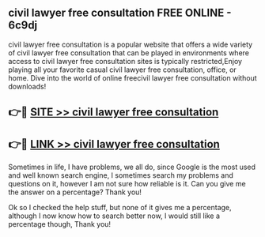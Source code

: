 ## civil lawyer free consultation FREE ONLINE - 6c9dj

civil lawyer free consultation is a popular website that offers a wide variety of civil lawyer free consultation that can be played in environments where access to civil lawyer free consultation sites is typically restricted,Enjoy playing all your favorite casual civil lawyer free consultation, office, or home. Dive into the world of online freecivil lawyer free consultation without downloads!

## 👉🔴 [SITE >> civil lawyer free consultation](http://news.freeplayer.one?title=civil_lawyer_free_consultation&ref=FRRE)

## 👉🔴 [LINK >> civil lawyer free consultation](http://news.freeplayer.one?title=civil_lawyer_free_consultation&ref=FREE)

Sometimes in life, I have problems, we all do, since Google is the most used and well known search engine, I sometimes search my problems and questions on it, however I am not sure how reliable is it. Can you give me the answer on a percentage? Thank you!

Ok so I checked the help stuff, but none of it gives me a percentage, although I now know how to search better now, I would still like a percentage though, Thank you!